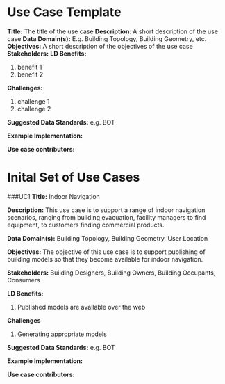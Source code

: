 # Use Case Template

**Title:** The title of the use case
**Description**: A short description of the use case
**Data Domain(s):** E.g. Building Topology, Building Geometry, etc.
**Objectives:** A short description of the objectives of the use case
**Stakeholders:**
**LD Benefits:**
  1. benefit 1
  2. benefit 2
  
**Challenges:**
  1. challenge 1
  2. challenge 2
  
**Suggested Data Standards:** e.g. BOT

**Example Implementation:**

**Use case contributors:** 

# Inital Set of Use Cases
###UC1
**Title:** Indoor Navigation

**Description:** This use case is to support a range of indoor navigation scenarios, ranging from building evacuation, facility managers to find equipment, to customers finding commercial products. 

**Data Domain(s):** Building Topology, Building Geometry, User Location

**Objectives:** The objective of this use case is to support publishing of building models so that they become available for indoor navigation. 

**Stakeholders:** Building Designers, Building Owners, Building Occupants, Consumers

**LD Benefits:**
  1. Published models are available over the web
  
**Challenges**
  1. Generating appropriate models
  
**Suggested Data Standards:** e.g. BOT

**Example Implementation:** 

**Use case contributors:**
